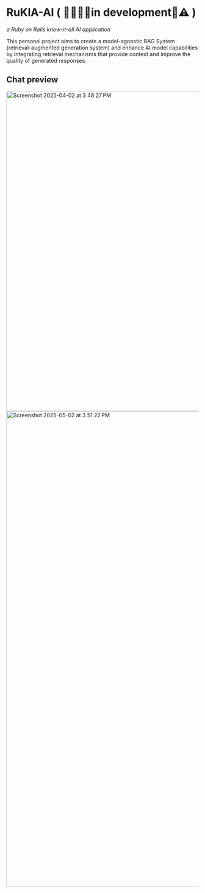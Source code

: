 # RuKIA-AI ( 🛑👷🏻‍♂️in development🚧⚠️ )

_a Ruby on Rails know-it-all AI application_

This personal project aims to create a model-agnostic RAG System (retrieval-augmented generation system) and enhance AI model capabilities by integrating retrieval mechanisms that provide context and improve the quality of generated responses.

 
## Chat preview

<img width="839" alt="Screenshot 2025-04-02 at 3 48 27 PM" src="https://github.com/user-attachments/assets/1b58afac-126b-476e-811a-298be5e1986b" />

<img width="1247" alt="Screenshot 2025-05-02 at 3 51 22 PM" src="https://github.com/user-attachments/assets/6112cbfd-6202-4216-a15c-18e91bbe0072" />
